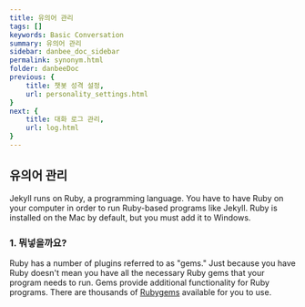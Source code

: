```yaml
---
title: 유의어 관리
tags: []
keywords: Basic Conversation
summary: 유의어 관리
sidebar: danbee_doc_sidebar
permalink: synonym.html
folder: danbeeDoc
previous: {
    title: 챗봇 성격 설정,
    url: personality_settings.html
}
next: {
    title: 대화 로그 관리,
    url: log.html
}
---
```


## 유의어 관리

Jekyll runs on Ruby, a programming language. You have to have Ruby on your computer in order to run Ruby-based programs like Jekyll. Ruby is installed on the Mac by default, but you must add it to Windows.

### 1. 뭐넣을까요?

Ruby has a number of plugins referred to as "gems." Just because you have Ruby doesn't mean you have all the necessary Ruby gems that your program needs to run. Gems provide additional functionality for Ruby programs. There are thousands of [Rubygems](https://rubygems.org/) available for you to use.

